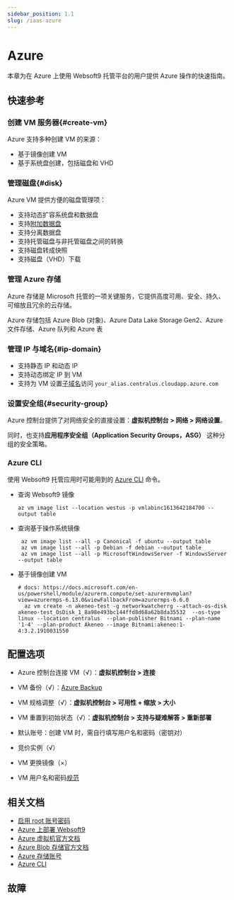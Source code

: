 ```yaml
---
sidebar_position: 1.1
slug: /iaas-azure
---
```


# Azure

本章为在 Azure 上使用 Websoft9 托管平台的用户提供 Azure 操作的快速指南。

## 快速参考

### 创建 VM 服务器{#create-vm}

Azure 支持多种创建 VM 的来源：

- 基于镜像创建 VM
- 基于系统盘创建，包括磁盘和 VHD

### 管理磁盘{#disk}

Azure VM 提供方便的磁盘管理项：

- 支持动态扩容系统盘和数据盘
- 支持[附加数据盘](https://learn.microsoft.com/zh-cn/azure/virtual-machines/linux/attach-disk-portal#connect-to-the-linux-vm-to-mount-the-new-disk)
- 支持分离数据盘
- 支持托管磁盘与非托管磁盘之间的转换
- 支持磁盘转成快照
- 支持磁盘（VHD）下载

### 管理 Azure 存储

Azure 存储是 Microsoft 托管的一项关键服务，它提供高度可用、安全、持久、可缩放且冗余的云存储。    

Azure 存储包括 Azure Blob (对象)、Azure Data Lake Storage Gen2、Azure 文件存储、Azure 队列和 Azure 表   

### 管理 IP 与域名{#ip-domain}

- 支持静态 IP 和动态 IP
- 支持动态绑定 IP 到 VM
- 支持为 VM 设置[子域名](https://learn.microsoft.com/en-us/azure/dns/dns-alias)访问 `your_alias.centralus.cloudapp.azure.com`

### 设置安全组{#security-group}

Azure 控制台提供了对网络安全的直接设置：**虚拟机控制台 > 网络 > 网络设置**。

同时，也支持**应用程序安全组（Application Security Groups，ASG）** 这种分组的安全策略。  

### Azure CLI

使用 Websoft9 托管应用时可能用到的 [Azure CLI](https://learn.microsoft.com/zh-cn/cli/azure/what-is-azure-cli) 命令。  

- 查询 Websoft9 镜像

    ```
    az vm image list --location westus -p vmlabinc1613642184700 --output table
    ```

- 查询基于操作系统镜像
   ```
    az vm image list --all -p Canonical -f ubuntu --output table
    az vm image list --all -p Debian -f debian --output table
    az vm image list --all -p MicrosoftWindowsServer -f WindowsServer --output table
   ```

- 基于镜像创建 VM
  ```
  # docs: https://docs.microsoft.com/en-us/powershell/module/azurerm.compute/set-azurermvmplan?view=azurermps-6.13.0&viewFallbackFrom=azurermps-6.6.0
    az vm create -n akeneo-test -g networkwatcherrg --attach-os-disk akeneo-test_OsDisk_1_8a98e493bc144ffd8d68a62b8da35532  --os-type linux --location centralus  --plan-publisher Bitnami --plan-name '1-4' --plan-product Akeneo --image Bitnami:akeneo:1-4:3.2.1910031550
  ```


## 配置选项

- Azure 控制台连接 VM（√）：**虚拟机控制台 > 连接**

- VM 备份（√）：[Azure Backup](https://azure.microsoft.com/en-us/products/backup/)

- VM 规格调整（√）：**虚拟机控制台 > 可用性 + 缩放 > 大小**

- VM 重置到初始状态（√）：**虚拟机控制台 > 支持与疑难解答 > 重新部署**

- 默认账号：创建 VM 时，需自行填写用户名和密码（密钥对）

- 竞价实例（√）

- VM 更换镜像（×）

- VM 用户名和密码[规范](https://learn.microsoft.com/zh-cn/azure/virtual-machines/linux/faq#what-are-the-username-requirements-when-creating-a-vm)


## 相关文档

- [启用 root 账号密码](./linux#enable)
- [Azure 上部署 Websoft9](./install-azure)
- [Azure 虚拟机官方文档](https://learn.microsoft.com/zh-cn/azure/virtual-machines/)
- [Azure Blob 存储官方文档](https://learn.microsoft.com/zh-cn/azure/storage/blobs/)
- [Azure 存储账号](https://learn.microsoft.com/en-us/azure/storage/common/storage-account-create?tabs=azure-portal)
- [Azure CLI](https://learn.microsoft.com/zh-cn/cli/azure/what-is-azure-cli)


## 故障
